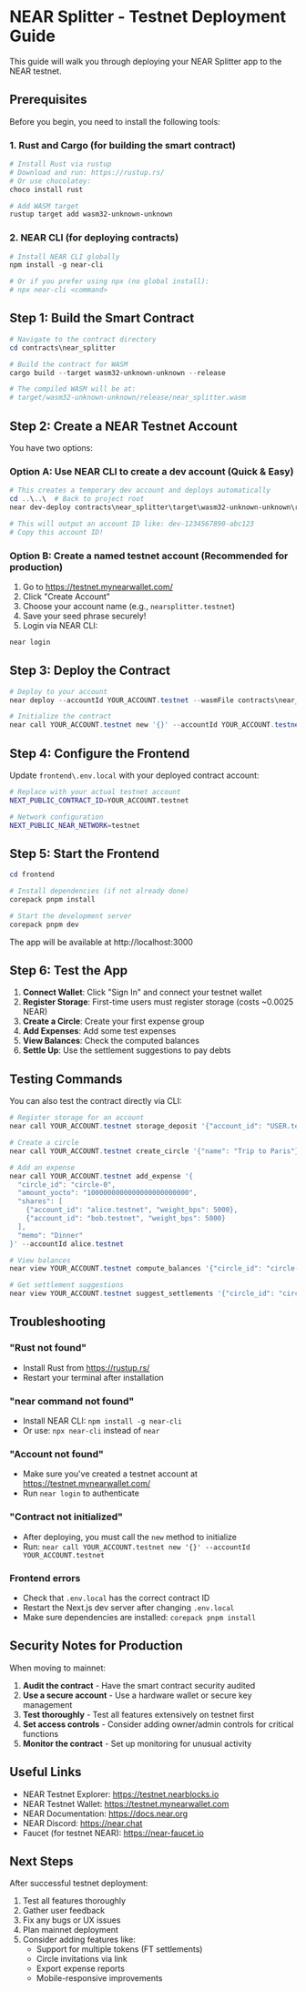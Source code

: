 # NEAR Splitter - Testnet Deployment Guide

This guide will walk you through deploying your NEAR Splitter app to the NEAR testnet.

## Prerequisites

Before you begin, you need to install the following tools:

### 1. Rust and Cargo (for building the smart contract)

```powershell
# Install Rust via rustup
# Download and run: https://rustup.rs/
# Or use chocolatey:
choco install rust

# Add WASM target
rustup target add wasm32-unknown-unknown
```

### 2. NEAR CLI (for deploying contracts)

```powershell
# Install NEAR CLI globally
npm install -g near-cli

# Or if you prefer using npx (no global install):
# npx near-cli <command>
```

## Step 1: Build the Smart Contract

```powershell
# Navigate to the contract directory
cd contracts\near_splitter

# Build the contract for WASM
cargo build --target wasm32-unknown-unknown --release

# The compiled WASM will be at:
# target/wasm32-unknown-unknown/release/near_splitter.wasm
```

## Step 2: Create a NEAR Testnet Account

You have two options:

### Option A: Use NEAR CLI to create a dev account (Quick & Easy)

```powershell
# This creates a temporary dev account and deploys automatically
cd ..\..\  # Back to project root
near dev-deploy contracts\near_splitter\target\wasm32-unknown-unknown\release\near_splitter.wasm

# This will output an account ID like: dev-1234567890-abc123
# Copy this account ID!
```

### Option B: Create a named testnet account (Recommended for production)

1. Go to https://testnet.mynearwallet.com/
2. Click "Create Account"
3. Choose your account name (e.g., `nearsplitter.testnet`)
4. Save your seed phrase securely!
5. Login via NEAR CLI:

```powershell
near login
```

## Step 3: Deploy the Contract

```powershell
# Deploy to your account
near deploy --accountId YOUR_ACCOUNT.testnet --wasmFile contracts\near_splitter\target\wasm32-unknown-unknown\release\near_splitter.wasm

# Initialize the contract
near call YOUR_ACCOUNT.testnet new '{}' --accountId YOUR_ACCOUNT.testnet
```

## Step 4: Configure the Frontend

Update `frontend\.env.local` with your deployed contract account:

```bash
# Replace with your actual testnet account
NEXT_PUBLIC_CONTRACT_ID=YOUR_ACCOUNT.testnet

# Network configuration
NEXT_PUBLIC_NEAR_NETWORK=testnet
```

## Step 5: Start the Frontend

```powershell
cd frontend

# Install dependencies (if not already done)
corepack pnpm install

# Start the development server
corepack pnpm dev
```

The app will be available at http://localhost:3000

## Step 6: Test the App

1. **Connect Wallet**: Click "Sign In" and connect your testnet wallet
2. **Register Storage**: First-time users must register storage (costs ~0.0025 NEAR)
3. **Create a Circle**: Create your first expense group
4. **Add Expenses**: Add some test expenses
5. **View Balances**: Check the computed balances
6. **Settle Up**: Use the settlement suggestions to pay debts

## Testing Commands

You can also test the contract directly via CLI:

```powershell
# Register storage for an account
near call YOUR_ACCOUNT.testnet storage_deposit '{"account_id": "USER.testnet"}' --accountId USER.testnet --deposit 0.0025

# Create a circle
near call YOUR_ACCOUNT.testnet create_circle '{"name": "Trip to Paris"}' --accountId USER.testnet

# Add an expense
near call YOUR_ACCOUNT.testnet add_expense '{
  "circle_id": "circle-0",
  "amount_yocto": "1000000000000000000000000",
  "shares": [
    {"account_id": "alice.testnet", "weight_bps": 5000},
    {"account_id": "bob.testnet", "weight_bps": 5000}
  ],
  "memo": "Dinner"
}' --accountId alice.testnet

# View balances
near view YOUR_ACCOUNT.testnet compute_balances '{"circle_id": "circle-0"}'

# Get settlement suggestions
near view YOUR_ACCOUNT.testnet suggest_settlements '{"circle_id": "circle-0"}'
```

## Troubleshooting

### "Rust not found"
- Install Rust from https://rustup.rs/
- Restart your terminal after installation

### "near command not found"
- Install NEAR CLI: `npm install -g near-cli`
- Or use: `npx near-cli` instead of `near`

### "Account not found"
- Make sure you've created a testnet account at https://testnet.mynearwallet.com/
- Run `near login` to authenticate

### "Contract not initialized"
- After deploying, you must call the `new` method to initialize
- Run: `near call YOUR_ACCOUNT.testnet new '{}' --accountId YOUR_ACCOUNT.testnet`

### Frontend errors
- Check that `.env.local` has the correct contract ID
- Restart the Next.js dev server after changing `.env.local`
- Make sure dependencies are installed: `corepack pnpm install`

## Security Notes for Production

When moving to mainnet:

1. **Audit the contract** - Have the smart contract security audited
2. **Use a secure account** - Use a hardware wallet or secure key management
3. **Test thoroughly** - Test all features extensively on testnet first
4. **Set access controls** - Consider adding owner/admin controls for critical functions
5. **Monitor the contract** - Set up monitoring for unusual activity

## Useful Links

- NEAR Testnet Explorer: https://testnet.nearblocks.io
- NEAR Testnet Wallet: https://testnet.mynearwallet.com
- NEAR Documentation: https://docs.near.org
- NEAR Discord: https://near.chat
- Faucet (for testnet NEAR): https://near-faucet.io

## Next Steps

After successful testnet deployment:

1. Test all features thoroughly
2. Gather user feedback
3. Fix any bugs or UX issues
4. Plan mainnet deployment
5. Consider adding features like:
   - Support for multiple tokens (FT settlements)
   - Circle invitations via link
   - Export expense reports
   - Mobile-responsive improvements
